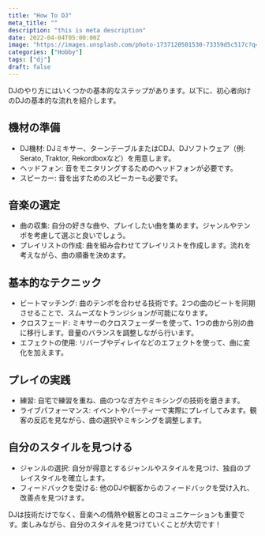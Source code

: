 ```yaml
---
title: "How To DJ"
meta_title: ""
description: "this is meta description"
date: 2022-04-04T05:00:00Z
image: "https://images.unsplash.com/photo-1737120501530-73359d5c517c?q=80&w=2370&auto=format&fit=crop&ixlib=rb-4.0.3&ixid=M3wxMjA3fDB8MHxwaG90by1wYWdlfHx8fGVufDB8fHx8fA%3D%3D"
categories: ["Hobby"]
tags: ["dj"]
draft: false
---
```


DJのやり方にはいくつかの基本的なステップがあります。以下に、初心者向けのDJの基本的な流れを紹介します。

## 機材の準備
- DJ機材: DJミキサー、ターンテーブルまたはCDJ、DJソフトウェア（例: Serato, Traktor, Rekordboxなど）を用意します。
- ヘッドフォン: 音をモニタリングするためのヘッドフォンが必要です。
- スピーカー: 音を出すためのスピーカーも必要です。
## 音楽の選定
- 曲の収集: 自分の好きな曲や、プレイしたい曲を集めます。ジャンルやテンポを考慮して選ぶと良いでしょう。
- プレイリストの作成: 曲を組み合わせてプレイリストを作成します。流れを考えながら、曲の順番を決めます。
## 基本的なテクニック
- ビートマッチング: 曲のテンポを合わせる技術です。2つの曲のビートを同期させることで、スムーズなトランジションが可能になります。
- クロスフェード: ミキサーのクロスフェーダーを使って、1つの曲から別の曲に移行します。音量のバランスを調整しながら行います。
- エフェクトの使用: リバーブやディレイなどのエフェクトを使って、曲に変化を加えます。
## プレイの実践
- 練習: 自宅で練習を重ね、曲のつなぎ方やミキシングの技術を磨きます。
- ライブパフォーマンス: イベントやパーティーで実際にプレイしてみます。観客の反応を見ながら、曲の選択やミキシングを調整します。
## 自分のスタイルを見つける
- ジャンルの選択: 自分が得意とするジャンルやスタイルを見つけ、独自のプレイスタイルを確立します。
- フィードバックを受ける: 他のDJや観客からのフィードバックを受け入れ、改善点を見つけます。

DJは技術だけでなく、音楽への情熱や観客とのコミュニケーションも重要です。楽しみながら、自分のスタイルを見つけていくことが大切です！